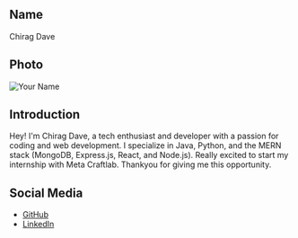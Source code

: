 ## Name
Chirag Dave

## Photo
![Your Name](https://link-to-your-photo.jpg)

## Introduction
Hey! I'm Chirag Dave, a tech enthusiast and developer with a passion for coding and web development. I specialize in Java, Python, and the MERN stack (MongoDB, Express.js, React, and Node.js). Really excited to start my internship with Meta Craftlab. Thankyou for giving me this opportunity.
## Social Media
- [GitHub](https://github.com/chirag132002)
- [LinkedIn](www.linkedin.com/in/chirag-dave-1b3458240)